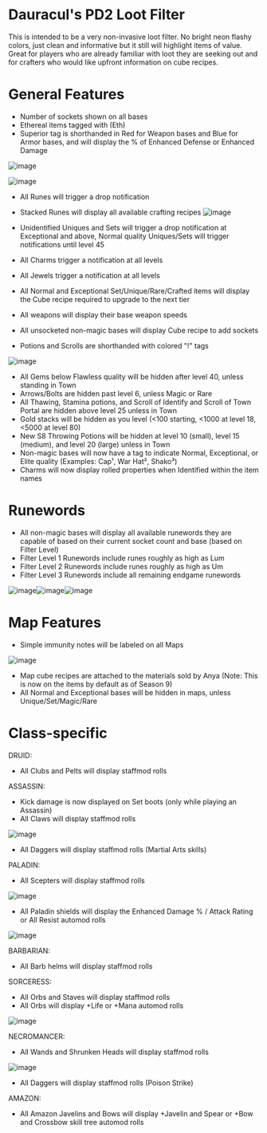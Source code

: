 # Dauracul's PD2 Loot Filter
This is intended to be a very non-invasive loot filter. No bright neon flashy colors, just clean and informative but it still will highlight items of value. Great for players who are already familiar with loot they are seeking out and for crafters who would like upfront information on cube recipes.

# General Features
- Number of sockets shown on all bases
- Ethereal items tagged with (Eth)
- Superior tag is shorthanded in Red for Weapon bases and Blue for Armor bases, and will display the % of Enhanced Defense or Enhanced Damage

![image](https://github.com/Dauracul/filter/assets/111398486/e6d4ec9d-bdc2-4de6-84ad-77d199d34c7c)

![image](https://github.com/Dauracul/filter/assets/111398486/d01231c6-02c5-4f6a-a2ad-542d4172dbd3)

- All Runes will trigger a drop notification
- Stacked Runes will display all available crafting recipes
![image](https://github.com/Dauracul/filter/assets/111398486/83089ac7-0678-4829-b194-77990377c2c1)

- Unidentified Uniques and Sets will trigger a drop notification at Exceptional and above, Normal quality Uniques/Sets will trigger notifications until level 45
- All Charms trigger a notification at all levels
- All Jewels trigger a notification at all levels
- All Normal and Exceptional Set/Unique/Rare/Crafted items will display the Cube recipe required to upgrade to the next tier
- All weapons will display their base weapon speeds
- All unsocketed non-magic bases will display Cube recipe to add sockets
- Potions and Scrolls are shorthanded with colored "!" tags

![image](https://github.com/Dauracul/filter/assets/111398486/f3c7baae-1b19-4f0c-8afd-b6946eba144f)

- All Gems below Flawless quality will be hidden after level 40, unless standing in Town
- Arrows/Bolts are hidden past level 6, unless Magic or Rare
- All Thawing, Stamina potions, and Scroll of Identify and Scroll of Town Portal are hidden above level 25 unless in Town
- Gold stacks will be hidden as you level (<100 starting, <1000 at level 18, <5000 at level 80)
- New S8 Throwing Potions will be hidden at level 10 (small), level 15 (medium), and level 20 (large) unless in Town
- Non-magic bases will now have a tag to indicate Normal, Exceptional, or Elite quality (Examples: Cap¹, War Hat², Shako³)
- Charms will now display rolled properties when Identified within the item names

# Runewords
- All non-magic bases will display all available runewords they are capable of based on their current socket count and base (based on Filter Level)
- Filter Level 1 Runewords include runes roughly as high as Lum
- Filter Level 2 Runewords include runes roughly as high as Um
- Filter Level 3 Runewords include all remaining endgame runewords

![image](https://github.com/Dauracul/filter/assets/111398486/ae6df7bb-7eb6-4ff7-a9a4-4b49fa572e4d)![image](https://github.com/Dauracul/filter/assets/111398486/a0e6d9a3-c4de-44dc-9081-c03829b05cf1)![image](https://github.com/Dauracul/filter/assets/111398486/4c5c9517-8d04-4058-a835-72233cd99bde)

# Map Features
- Simple immunity notes will be labeled on all Maps

![image](https://github.com/Dauracul/filter/assets/111398486/ce708166-c86a-431f-87b4-a8887197c0b8)

- Map cube recipes are attached to the materials sold by Anya (Note: This is now on the items by default as of Season 9)
- All Normal and Exceptional bases will be hidden in maps, unless Unique/Set/Magic/Rare

# Class-specific
DRUID:
- All Clubs and Pelts will display staffmod rolls

ASSASSIN:
- Kick damage is now displayed on Set boots (only while playing an Assassin)
- All Claws will display staffmod rolls

![image](https://github.com/Dauracul/filter/assets/111398486/6d74bda8-a471-41ea-9119-364554bb4727)

- All Daggers will display staffmod rolls (Martial Arts skills)

PALADIN:
- All Scepters will display staffmod rolls

![image](https://github.com/Dauracul/filter/assets/111398486/fb3d3e2e-a1fd-437c-8f48-8e2a0478760e)

- All Paladin shields will display the Enhanced Damage % / Attack Rating or All Resist automod rolls

![image](https://github.com/Dauracul/filter/assets/111398486/12f17ce0-30aa-47b0-a757-7b7511935d23)


BARBARIAN:
- All Barb helms will display staffmod rolls

SORCERESS:
- All Orbs and Staves will display staffmod rolls
- All Orbs will display +Life or +Mana automod rolls

![image](https://github.com/Dauracul/filter/assets/111398486/f1eb9eda-bd6a-4d36-9b23-5049d45b6d8f)


NECROMANCER:
- All Wands and Shrunken Heads will display staffmod rolls

![image](https://github.com/Dauracul/filter/assets/111398486/c521579c-2f05-440d-9feb-2c1a8cd9cd42)

- All Daggers will display staffmod rolls (Poison Strike)

AMAZON:
- All Amazon Javelins and Bows will display +Javelin and Spear or +Bow and Crossbow skill tree automod rolls
